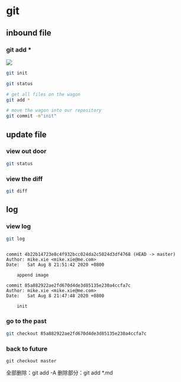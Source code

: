 # git


## inbound file


### git add *
![](https://images-na.ssl-images-amazon.com/images/I/81JsQZ4OynL._AC_SL1500_.jpg)


``` sh
git init

git status

# get all files on the wagon
git add *

# move the wagon into our repository
git commit -m"init"

```

## update file

### view out door
``` sh
git status
```

### view the diff

``` sh
git diff
```


## log

### view log

``` sh
git log
```

```

commit 4b22b14723e8c4f932bcc024da2c5024d3df4768 (HEAD -> master)
Author: mike.xie <mike.xie@me.com>
Date:   Sat Aug 8 21:51:42 2020 +0800

    append image

commit 85a882922ae2fd670d4de3d85135e230a4ccfa7c
Author: mike.xie <mike.xie@me.com>
Date:   Sat Aug 8 21:47:48 2020 +0800

    init
``` 

### go to the past

``` sh
git checkout 85a882922ae2fd670d4de3d85135e230a4ccfa7c
```


### back to future
``` 
git checkout master
```

全部删除：git add -A
删除部分：git add *.md
